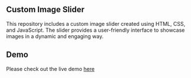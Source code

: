 <h2>Custom Image Slider</h2>
This repository includes a custom image slider created using HTML, CSS, and JavaScript. The slider provides a user-friendly interface to showcase images in a dynamic and engaging way.

<h2>Demo</h2>
Please check out the live demo <a href="https://ziauddin128.github.io/html_css_js_slider/">here</a>
